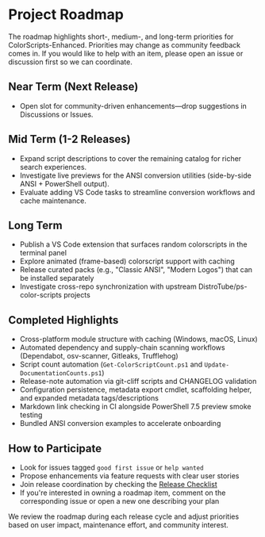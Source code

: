 # Project Roadmap

The roadmap highlights short-, medium-, and long-term priorities for ColorScripts-Enhanced. Priorities may change as community feedback comes in. If you would like to help with an item, please open an issue or discussion first so we can coordinate.

## Near Term (Next Release)

- Open slot for community-driven enhancements—drop suggestions in Discussions or Issues.

## Mid Term (1-2 Releases)

- Expand script descriptions to cover the remaining catalog for richer search experiences.
- Investigate live previews for the ANSI conversion utilities (side-by-side ANSI + PowerShell output).
- Evaluate adding VS Code tasks to streamline conversion workflows and cache maintenance.

## Long Term

- Publish a VS Code extension that surfaces random colorscripts in the terminal panel
- Explore animated (frame-based) colorscript support with caching
- Release curated packs (e.g., "Classic ANSI", "Modern Logos") that can be installed separately
- Investigate cross-repo synchronization with upstream DistroTube/ps-color-scripts projects

## Completed Highlights

- Cross-platform module structure with caching (Windows, macOS, Linux)
- Automated dependency and supply-chain scanning workflows (Dependabot, osv-scanner, Gitleaks, Trufflehog)
- Script count automation (`Get-ColorScriptCount.ps1` and `Update-DocumentationCounts.ps1`)
- Release-note automation via git-cliff scripts and CHANGELOG validation
- Configuration persistence, metadata export cmdlet, scaffolding helper, and expanded metadata tags/descriptions
- Markdown link checking in CI alongside PowerShell 7.5 preview smoke testing
- Bundled ANSI conversion examples to accelerate onboarding

## How to Participate

- Look for issues tagged `good first issue` or `help wanted`
- Propose enhancements via feature requests with clear user stories
- Join release coordination by checking the [Release Checklist](https://github.com/Nick2bad4u/ps-color-scripts-enhanced/blob/main/docs/ReleaseChecklist.md)
- If you're interested in owning a roadmap item, comment on the corresponding issue or open a new one describing your plan

We review the roadmap during each release cycle and adjust priorities based on user impact, maintenance effort, and community interest.
